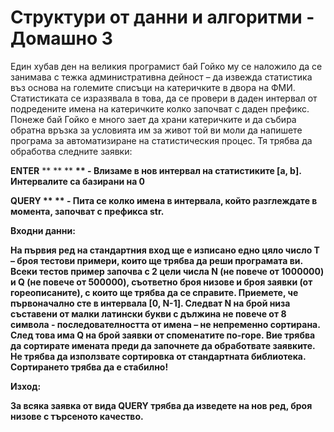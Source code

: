# Структури от данни и алгоритми - Домашно 3

Един хубав ден на великия програмист бай Гойко му се наложило да се
занимава с тежка административна дейност – да извежда статистика въз основа на
големите списъци на катеричките в двора на ФМИ. Статистиката се изразявала в това,
да се провери в даден интервал от подредените имена на катеричките колко започват с
даден префикс. Понеже бай Гойко е много зает да храни катеричките и да събира
обратна връзка за условията им за живот той ви моли да напишете програма за
автоматизиране на статистическия процес. Тя трябва да обработва следните заявки:

**ENTER** ** <a> ** ** <b> ** - Влизаме в нов интервал на статистиките [a, b]. Интервалите са базирани на 0

**QUERY** ** <str> ** - Пита се колко имена в интервала, който разглеждате в момента, започват с префикса str.

Входни данни:

На първия ред на стандартния вход ще е изписано едно цяло число Т – броя тестови
примери, които ще трябва да реши програмата ви. Всеки тестов пример започва с 2
цели числа N (не повече от 1000000) и Q (не повече от 500000), съответно броя низове и
броя заявки (от гореописаните), с които ще трябва да се справите. Приемете, че
първоначално сте в интервала [0, N-1]. Следват N на брой низа съставени от малки
латински букви с дължина не повече от 8 символа - последователността от имена – не
непременно сортирана. След това има Q на брой заявки от споменатите по-горе. Вие
трябва да сортирате имената преди да започнете да обработвате заявките. Не трябва да
използвате сортировка от стандартната библиотека. Сортирането трябва да е стабилно!

Изход:

За всяка заявка от вида QUERY трябва да изведете на нов ред, броя низове с търсеното качество.
